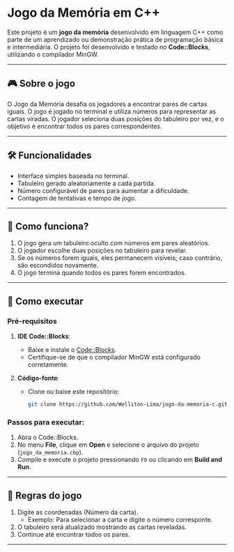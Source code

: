 # Jogo da Memória em C++

Este projeto é um **jogo da memória** desenvolvido em linguagem C++ como parte de um aprendizado ou demonstração prática de programação básica e intermediária. O projeto foi desenvolvido e testado no **Code::Blocks**, utilizando o compilador MinGW.

---

## 🎮 Sobre o jogo

O Jogo da Memória desafia os jogadores a encontrar pares de cartas iguais. O jogo é jogado no terminal e utiliza números para representar as cartas viradas. O jogador seleciona duas posições do tabuleiro por vez, e o objetivo é encontrar todos os pares correspondentes.

---

## 🛠️ Funcionalidades

- Interface simples baseada no terminal.
- Tabuleiro gerado aleatoriamente a cada partida.
- Número configurável de pares para aumentar a dificuldade.
- Contagem de tentativas e tempo de jogo.

---

## 🧩 Como funciona?

1. O jogo gera um tabuleiro oculto com números em pares aleatórios.
2. O jogador escolhe duas posições no tabuleiro para revelar.
3. Se os números forem iguais, eles permanecem visíveis; caso contrário, são escondidos novamente.
4. O jogo termina quando todos os pares forem encontrados.

---

## 🚀 Como executar

### Pré-requisitos
1. **IDE Code::Blocks**:
   - Baixe e instale o [Code::Blocks](http://www.codeblocks.org/downloads).
   - Certifique-se de que o compilador MinGW está configurado corretamente.

2. **Código-fonte**:
   - Clone ou baixe este repositório:
     ```bash
     git clone https://github.com/Welliton-Lima/jogo-da-memoria-c.git
     ```

### Passos para executar:
1. Abra o Code::Blocks.
2. No menu **File**, clique em **Open** e selecione o arquivo do projeto (`jogo_da_memoria.cbp`).
3. Compile e execute o projeto pressionando `F9` ou clicando em **Build and Run**.

---

## 📝 Regras do jogo

1. Digite as coordenadas (Número da carta).
   - Exemplo: Para selecionar a carta e digite o número corresponte.
2. O tabuleiro será atualizado mostrando as cartas reveladas.
3. Continue até encontrar todos os pares.

---

